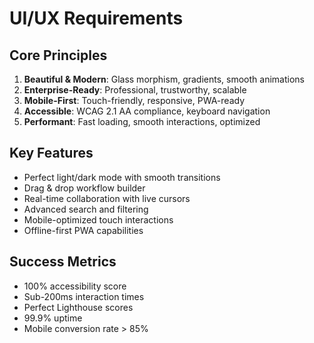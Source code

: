 # UI/UX Requirements

## Core Principles
1. **Beautiful & Modern**: Glass morphism, gradients, smooth animations
2. **Enterprise-Ready**: Professional, trustworthy, scalable
3. **Mobile-First**: Touch-friendly, responsive, PWA-ready
4. **Accessible**: WCAG 2.1 AA compliance, keyboard navigation
5. **Performant**: Fast loading, smooth interactions, optimized

## Key Features
- Perfect light/dark mode with smooth transitions
- Drag & drop workflow builder
- Real-time collaboration with live cursors
- Advanced search and filtering
- Mobile-optimized touch interactions
- Offline-first PWA capabilities

## Success Metrics
- 100% accessibility score
- Sub-200ms interaction times
- Perfect Lighthouse scores
- 99.9% uptime
- Mobile conversion rate > 85%